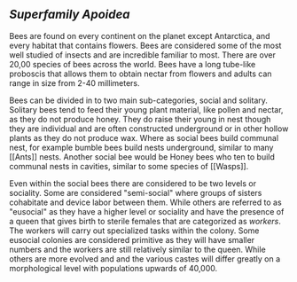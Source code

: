 ## *Superfamily Apoidea*

Bees are found on every continent on the planet except Antarctica, and every habitat that contains flowers. Bees are considered some of the most well studied of insects and are incredible familiar to most. There are over 20,00 species of bees across the world. Bees have a long tube-like proboscis that allows them to obtain nectar from flowers and adults can range in size from 2-40 millimeters. 

Bees can be divided in to two main sub-categories, social and solitary. Solitary bees tend to feed their young plant material, like pollen and nectar, as they do not produce honey. They do raise their young in nest though they are individual and are often constructed underground or in other hollow plants as they do not produce wax. Where as social bees build communal nest, for example bumble bees build nests underground, similar to many [[Ants]] nests. Another social bee would be Honey bees who ten to build communal nests in cavities, similar to some species of [[Wasps]]. 

Even within the social bees there are considered to be two levels or sociality. Some are considered "semi-social" where groups of sisters cohabitate and device labor between them. While others are referred to as "eusocial" as they have a higher level or sociality and have the presence of a queen that gives birth to sterile females that are categorized as *workers*. The workers will carry out specialized tasks within the colony.  Some eusocial colonies are considered primitive as they will have smaller numbers and the workers are still relatively similar to the queen. While others are more evolved and and the various castes will differ greatly on a morphological level with populations upwards of 40,000.  